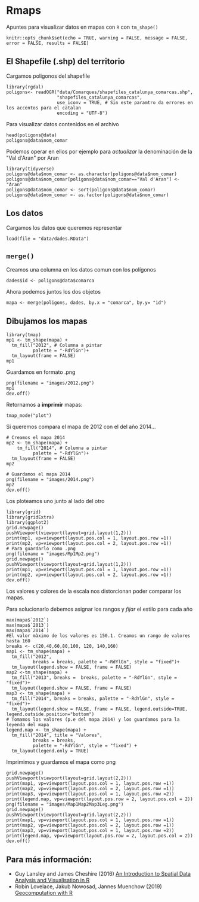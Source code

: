 # Rmaps
Apuntes para visualizar datos en mapas con `R` con `tm_shape()`

```{r setup, include=FALSE}
knitr::opts_chunk$set(echo = TRUE, warning = FALSE, message = FALSE, error = FALSE, results = FALSE)
```

## El Shapefile (.shp) del territorio
Cargamos poligonos del shapefile
```{r}
library(rgdal)
poligons<- readOGR("data/Comarques/shapefiles_catalunya_comarcas.shp",
                   "shapefiles_catalunya_comarcas",
                   use_iconv = TRUE, # Sin este paramtro da errores en los accentos para el catalan
                   encoding = "UTF-8")
```

Para visualizar datos contenidos en el archivo
```{r}
head(poligons@data)
poligons@data$nom_comar
```

Podemos operar en ellos por ejemplo para *actualizar* la denominación de la "Val d'Aran" por Aran
```{r}
library(tidyverse)
poligons@data$nom_comar <- as.character(poligons@data$nom_comar)
poligons@data$nom_comar[poligons@data$nom_comar=="Val d'Aran"] <- "Aran"
poligons@data$nom_comar <- sort(poligons@data$nom_comar)
poligons@data$nom_comar <- as.factor(poligons@data$nom_comar)
```

## Los datos
Cargamos los datos que queremos representar
```{r}
load(file = "data/dades.RData")
```

## `merge()`

Creamos una columna en los datos comun con los polígonos
```{r}
dades$id <- poligons@data$comarca
```

Ahora podemos juntos los dos objetos
```{r}
mapa <- merge(poligons, dades, by.x = "comarca", by.y= "id")
```


## Dibujamos los mapas
```{r}
library(tmap)
mp1 <- tm_shape(mapa) + 
  tm_fill("2012", # Columna a pintar
          palette = "-RdYlGn")+
  tm_layout(frame = FALSE)
mp1
```

Guardamos en formato .png
```{r}
png(filename = "images/2012.png")
mp1
dev.off()
```

Retornamos a **imprimir** mapas:
```{r}
tmap_mode("plot")
```

Si queremos compara el mapa de 2012 con el del año 2014...

```{r}
# Creamos el mapa 2014
mp2 <- tm_shape(mapa) + 
    tm_fill("2014", # Columna a pintar
          palette = "-RdYlGn")+
  tm_layout(frame = FALSE)
mp2
```

```{r}
# Guardamos el mapa 2014
png(filename = "images/2014.png")
mp2
dev.off() 
```

Los ploteamos uno junto al lado del otro
```{r}
library(grid)
library(gridExtra)
library(ggplot2)
grid.newpage()
pushViewport(viewport(layout=grid.layout(1,2)))
print(mp1, vp=viewport(layout.pos.col = 1, layout.pos.row =1))
print(mp2, vp=viewport(layout.pos.col = 2, layout.pos.row =1))
# Para guardarlo como .png
png(filename = "images/Mp1Mp2.png")
grid.newpage()
pushViewport(viewport(layout=grid.layout(1,2)))
print(mp1, vp=viewport(layout.pos.col = 1, layout.pos.row =1))
print(mp2, vp=viewport(layout.pos.col = 2, layout.pos.row =1))
dev.off()
```

Los valores y colores de la escala nos distorcionan poder comparar los mapas. 

Para solucionarlo debemos asignar los rangos y *fijar* el estilo para cada año
```{r}
max(mapa$`2012`)
max(mapa$`2013`)
max(mapa$`2014`)
#El valor màximo de los valores es 150.1. Creamos un rango de valores hasta 160
breaks <- c(20,40,60,80,100, 120, 140,160)
map1 <- tm_shape(mapa) + 
  tm_fill("2012", 
          breaks = breaks, palette = "-RdYlGn", style = "fixed")+
  tm_layout(legend.show = FALSE, frame = FALSE)
map2 <-tm_shape(mapa) + 
  tm_fill("2013", breaks =  breaks, palette = "-RdYlGn", style = "fixed")+
  tm_layout(legend.show = FALSE, frame = FALSE)
map3 <- tm_shape(mapa) + 
  tm_fill("2014", breaks = breaks, palette = "-RdYlGn", style = "fixed")+
  tm_layout(legend.show = FALSE, frame = FALSE, legend.outside=TRUE, legend.outside.position="bottom")
# Tomamos los valores (p.e del mapa 2014) y los guardamos para la leyenda del mapa
legend.map <- tm_shape(mapa) + 
  tm_fill("2014", title = "Valores",
          breaks = breaks, 
          palette = "-RdYlGn", style = "fixed") +
  tm_layout(legend.only = TRUE)
```


Imprimimos y guardamos el mapa como png
```{r}
grid.newpage()
pushViewport(viewport(layout=grid.layout(2,2)))
print(map1, vp=viewport(layout.pos.col = 1, layout.pos.row =1))
print(map2, vp=viewport(layout.pos.col = 2, layout.pos.row =1))
print(map3, vp=viewport(layout.pos.col = 1, layout.pos.row =2))
print(legend.map, vp=viewport(layout.pos.row = 2, layout.pos.col = 2))
png(filename = "images/Map1Map2Map3Leg.png")
grid.newpage()
pushViewport(viewport(layout=grid.layout(2,2)))
print(map1, vp=viewport(layout.pos.col = 1, layout.pos.row =1))
print(map2, vp=viewport(layout.pos.col = 2, layout.pos.row =1))
print(map3, vp=viewport(layout.pos.col = 1, layout.pos.row =2))
print(legend.map, vp=viewport(layout.pos.row = 2, layout.pos.col = 2))
dev.off()
```

## Para más información:  
*  Guy Lansley and James Cheshire (2016) [An Introduction to Spatial Data Analysis and Visualisation in R](http://www.spatialanalysisonline.com/An%20Introduction%20to%20Spatial%20Data%20Analysis%20in%20R.pdf)  
* Robin Lovelace, Jakub Nowosad, Jannes Muenchow (2019) [Geocomputation with R](https://geocompr.robinlovelace.net/adv-map.html#prerequisites-6)

